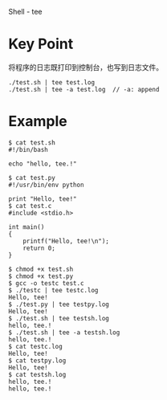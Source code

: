Shell - tee

# Key Point

将程序的日志既打印到控制台，也写到日志文件。

    ./test.sh | tee test.log
    ./test.sh | tee -a test.log  // -a: append

# Example

    $ cat test.sh
    #!/bin/bash

    echo "hello, tee.!"

    $ cat test.py
    #!/usr/bin/env python

    print "Hello, tee!"
    $ cat test.c
    #include <stdio.h>

    int main()
    {
        printf("Hello, tee!\n");
        return 0;
    }

    $ chmod +x test.sh
    $ chmod +x test.py
    $ gcc -o testc test.c
    $ ./testc | tee testc.log
    Hello, tee!
    $ ./test.py | tee testpy.log
    Hello, tee!
    $ ./test.sh | tee testsh.log
    hello, tee.!
    $ ./test.sh | tee -a testsh.log
    hello, tee.!
    $ cat testc.log
    Hello, tee!
    $ cat testpy.log 
    Hello, tee!
    $ cat testsh.log
    hello, tee.!
    hello, tee.!

